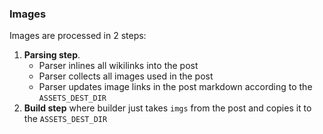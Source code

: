 ### Images

Images are processed in 2 steps:

1. **Parsing step**.
	- Parser inlines all wikilinks into the post
	- Parser collects all images used in the post
	- Parser updates image links in the post markdown according to the `ASSETS_DEST_DIR`
2. **Build step** where builder just takes `imgs` from the post and copies it to the `ASSETS_DEST_DIR`